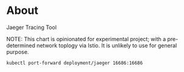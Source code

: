# About

Jaeger Tracing Tool

NOTE: This chart is opinionated for experimental project; with a pre-determined network toplogy via Istio. It is unlikely to use for general purpose.

```shell
kubectl port-forward deployment/jaeger 16686:16686
```
